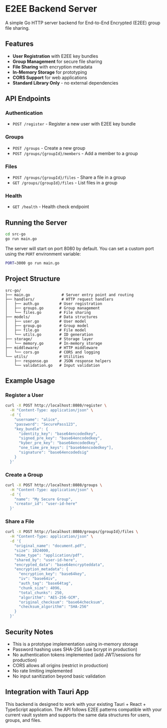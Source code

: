# E2EE Backend Server

A simple Go HTTP server backend for End-to-End Encrypted (E2EE) group file sharing.

## Features

- **User Registration** with E2EE key bundles
- **Group Management** for secure file sharing
- **File Sharing** with encryption metadata
- **In-Memory Storage** for prototyping
- **CORS Support** for web applications
- **Standard Library Only** - no external dependencies

## API Endpoints

### Authentication
- `POST /register` - Register a new user with E2EE key bundle

### Groups
- `POST /groups` - Create a new group
- `POST /groups/{groupId}/members` - Add a member to a group

### Files
- `POST /groups/{groupId}/files` - Share a file in a group
- `GET /groups/{groupId}/files` - List files in a group

### Health
- `GET /health` - Health check endpoint

## Running the Server

```bash
cd src-go
go run main.go
```

The server will start on port 8080 by default. You can set a custom port using the `PORT` environment variable:

```bash
PORT=3000 go run main.go
```

## Project Structure

```
src-go/
├── main.go              # Server entry point and routing
├── handlers/            # HTTP request handlers
│   ├── auth.go         # User registration
│   ├── groups.go       # Group management
│   └── files.go        # File sharing
├── models/             # Data structures
│   ├── user.go         # User model
│   ├── group.go        # Group model
│   ├── file.go         # File model
│   └── utils.go        # ID generation
├── storage/            # Storage layer
│   └── memory.go       # In-memory storage
├── middleware/         # HTTP middleware
│   └── cors.go         # CORS and logging
└── utils/              # Utilities
    ├── response.go     # JSON response helpers
    └── validation.go   # Input validation
```

## Example Usage

### Register a User
```bash
curl -X POST http://localhost:8080/register \
  -H "Content-Type: application/json" \
  -d '{
    "username": "alice",
    "password": "SecurePass123",
    "key_bundle": {
      "identity_key": "base64encodedkey",
      "signed_pre_key": "base64encodedkey",
      "kyber_pre_key": "base64encodedkey",
      "one_time_pre_keys": ["base64encodedkey"],
      "signature": "base64encodedsig"
    }
  }'
```

### Create a Group
```bash
curl -X POST http://localhost:8080/groups \
  -H "Content-Type: application/json" \
  -d '{
    "name": "My Secure Group",
    "creator_id": "user-id-here"
  }'
```

### Share a File
```bash
curl -X POST http://localhost:8080/groups/{groupId}/files \
  -H "Content-Type: application/json" \
  -d '{
    "original_name": "document.pdf",
    "size": 1024000,
    "mime_type": "application/pdf",
    "shared_by": "user-id-here",
    "encrypted_data": "base64encrypteddata",
    "encryption_metadata": {
      "encryption_key": "base64key",
      "iv": "base64iv",
      "auth_tag": "base64tag",
      "chunk_size": 4096,
      "total_chunks": 250,
      "algorithm": "AES-256-GCM",
      "original_checksum": "base64checksum",
      "checksum_algorithm": "SHA-256"
    }
  }'
```

## Security Notes

- This is a prototype implementation using in-memory storage
- Password hashing uses SHA-256 (use bcrypt in production)
- No authentication tokens implemented (add JWT/sessions for production)
- CORS allows all origins (restrict in production)
- No rate limiting implemented
- No input sanitization beyond basic validation

## Integration with Tauri App

This backend is designed to work with your existing Tauri + React + TypeScript application. The API follows E2EE patterns compatible with your current vault system and supports the same data structures for users, groups, and files.
